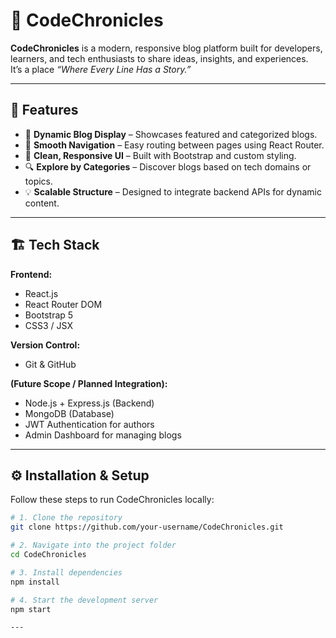 # 📝 CodeChronicles

**CodeChronicles** is a modern, responsive blog platform built for developers, learners, and tech enthusiasts to share ideas, insights, and experiences.  
It’s a place *“Where Every Line Has a Story.”*

---

## 🚀 Features

- 📰 **Dynamic Blog Display** – Showcases featured and categorized blogs.  
- 🧭 **Smooth Navigation** – Easy routing between pages using React Router.  
- 🎨 **Clean, Responsive UI** – Built with Bootstrap and custom styling.  
- 🔍 **Explore by Categories** – Discover blogs based on tech domains or topics.  
- 💡 **Scalable Structure** – Designed to integrate backend APIs for dynamic content.

---

## 🏗️ Tech Stack

**Frontend:**
- React.js
- React Router DOM
- Bootstrap 5
- CSS3 / JSX

**Version Control:**
- Git & GitHub

**(Future Scope / Planned Integration):**
- Node.js + Express.js (Backend)
- MongoDB (Database)
- JWT Authentication for authors
- Admin Dashboard for managing blogs

---

## ⚙️ Installation & Setup

Follow these steps to run CodeChronicles locally:

```bash
# 1. Clone the repository
git clone https://github.com/your-username/CodeChronicles.git

# 2. Navigate into the project folder
cd CodeChronicles

# 3. Install dependencies
npm install

# 4. Start the development server
npm start

---
